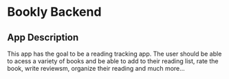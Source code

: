 # Bookly Backend

## App Description

This app has the goal to be a reading tracking app. The user should be able to acess a variety of books and be able to add to their reading list, rate the book, write reviewsm, organize their reading and much more...
